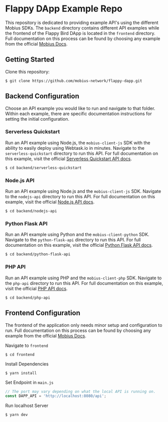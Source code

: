 # Flappy DApp Example Repo
This repository is dedicated to providing example API's using the different Mobius SDKs. The `backend` directory contains different API examples while the frontend of the Flappy Bird DApp is located in the `frontend` directory. Full documentation on this process can be found by choosing any example from the official <a href="https://docs.mobius.network/docs" target="_blank">Mobius Docs</a>.

## Getting Started
Clone this repository:
```console
$ git clone https://github.com/mobius-network/flappy-dapp.git
```

## Backend Configuration
Choose an API example you would like to run and navigate to that folder. Within each example, there are specific documentation instructions for setting the initial configuration.

### Serverless Quickstart

Run an API example using Node.js, the `mobius-client-js` SDK with the ability to easily deploy using Webtask.io in minutes. Navigate to the `serverless-quickstart` directory to run this API. For full documentation on this example, visit the official <a href="https://docs.mobius.network/docs/serverless-quickstart-api" target="_blank">Serverless Quickstart API docs</a>.

```console
$ cd backend/serverless-quickstart
```

### Node.js API

Run an API example using Node.js and the `mobius-client-js` SDK. Navigate to the `nodejs-api` directory to run this API. For full documentation on this example, visit the official <a href="https://docs.mobius.network/docs/nodejs-api" target="_blank">Node.js API docs</a>.

```console
$ cd backend/nodejs-api
```

### Python Flask API

Run an API example using Python and the `mobius-client-python` SDK. Navigate to the `python-flask-api` directory to run this API. For full documentation on this example, visit the official <a href="https://docs.mobius.network/docs/python-flask-api" target="_blank">Python Flask API docs</a>.

```console
$ cd backend/python-flask-api
```

### PHP API

Run an API example using PHP and the `mobius-client-php` SDK. Navigate to the `php-api` directory to run this API. For full documentation on this example, visit the official <a href="https://docs.mobius.network/docs/php-api" target="_blank">PHP API docs</a>.

```console
$ cd backend/php-api
```

## Frontend Configuration
The frontend of the application only needs minor setup and configuration to run. Full documentation on this process can be found by choosing any example from the official <a href="https://docs.mobius.network/docs" target="_blank">Mobius Docs</a>.

Navigate to `frontend`
```console
$ cd frontend
```

Install Dependencies
```console
$ yarn install
```

Set Endpoint in `main.js` 
```javascript
// The port may vary depending on what the local API is running on.
const DAPP_API = 'http://localhost:8080/api';
```

Run localhost Server
```console
$ yarn dev
```
